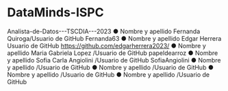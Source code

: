 # DataMinds-ISPC
Analista-de-Datos---TSCDIA---2023 
● Nombre y apellido Fernanda Quiroga/Usuario de GitHub Fernanda63 
● Nombre y apellido Edgar Herrera  Usuario de GitHub     https://github.com/edgarherrera2023/
● Nombre y apellido Maria Gabriela Lopez /Usuario de GitHub papeldearroz
● Nombre y apellido Sofia Carla Angiolini /Usuario de GitHub SofiaAngiolini
● Nombre y apellido /Usuario de GitHub 
● Nombre y apellido /Usuario de GitHub 
● Nombre y apellido /Usuario de GitHub 
● Nombre y apellido /Usuario de GitHub
